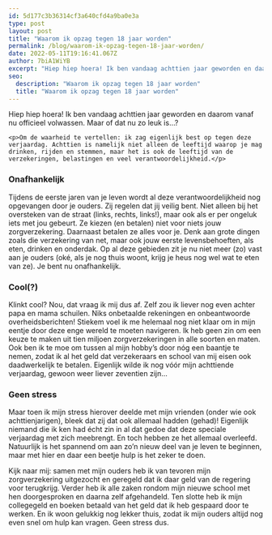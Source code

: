```yaml
---
id: 5d177c3b36314cf3a640cfd4a9ba0e3a
type: post
layout: post
title: "Waarom ik opzag tegen 18 jaar worden"
permalink: /blog/waarom-ik-opzag-tegen-18-jaar-worden/
date: 2022-05-11T19:16:41.067Z
author: 7biA1WiYB
excerpt: "Hiep hiep hoera! Ik ben vandaag achttien jaar geworden en daarom vanaf nu officieel volwassen. Maar of dat nu zo leuk is...?  "
seo:
  description: "Waarom ik opzag tegen 18 jaar worden"
  title: "Waarom ik opzag tegen 18 jaar worden"
---
```

Hiep hiep hoera! Ik ben vandaag achttien jaar geworden en daarom vanaf nu officieel volwassen. Maar of dat nu zo leuk is...?  

    <p>Om de waarheid te vertellen: ik zag eigenlijk best op tegen deze verjaardag. Achttien is namelijk niet alleen de leeftijd waarop je mag drinken, rijden en stemmen, maar het is ook de leeftijd van de verzekeringen, belastingen en veel verantwoordelijkheid.</p>
<h3>Onafhankelijk</h3>
<p>Tijdens de eerste jaren van je leven wordt al deze verantwoordelijkheid nog opgevangen door je ouders. Zij regelen dat jij veilig bent. Niet alleen bij het oversteken van de straat (links, rechts, links!), maar ook als er per ongeluk iets met jou gebeurt. Ze kiezen (en betalen) niet voor niets jouw zorgverzekering. Daarnaast betalen ze alles voor je. Denk aan grote dingen zoals die verzekering van net, maar ook jouw eerste levensbehoeften, als eten, drinken en onderdak. Op al deze gebieden zit je nu niet meer (zo) vast aan je ouders (oké, als je nog thuis woont, krijg je heus nog wel wat te eten van ze). Je bent nu onafhankelijk.</p>
<h3>Cool(?)</h3>
<p>Klinkt cool? Nou, dat vraag ik mij dus af. Zelf zou ik liever nog even achter papa en mama schuilen. Niks onbetaalde rekeningen en onbeantwoorde overheidsberichten! Stiekem voel ik me helemaal nog niet klaar om in mijn eentje door deze enge wereld te moeten navigeren. Ik heb geen zin om een keuze te maken uit tien miljoen zorgverzekeringen in alle soorten en maten. Ook ben ik te moe om tussen al mijn hobby’s door nóg een baantje te nemen, zodat ik al het geld dat verzekeraars en school van mij eisen ook daadwerkelijk te betalen. Eigenlijk wilde ik nog vóór mijn achttiende verjaardag, gewoon weer liever zeventien zijn...</p>
<h3>Geen stress</h3>
<p>Maar toen ik mijn stress hierover deelde met mijn vrienden (onder wie ook achttienjarigen), bleek dat zij dat ook allemaal hadden (gehad)! Eigenlijk niemand die ik ken had écht zin in al dat gedoe dat deze speciale verjaardag met zich meebrengt. En toch hebben ze het allemaal overleefd. Natuurlijk is het spannend om aan zo’n nieuw deel van je leven te beginnen, maar met hier en daar een beetje hulp is het zeker te doen.</p>
<p>Kijk naar mij: samen met mijn ouders heb ik van tevoren mijn zorgverzekering uitgezocht en geregeld dat ik daar geld van de regering voor terugkrijg. Verder heb ik alle zaken rondom mijn nieuwe school met hen doorgesproken en daarna zelf afgehandeld. Ten slotte heb ik mijn collegegeld en boeken betaald van het geld dat ik heb gespaard door te werken. En ik woon gelukkig nog lekker thuis, zodat ik mijn ouders altijd nog even snel om hulp kan vragen. Geen stress dus.</p>  
